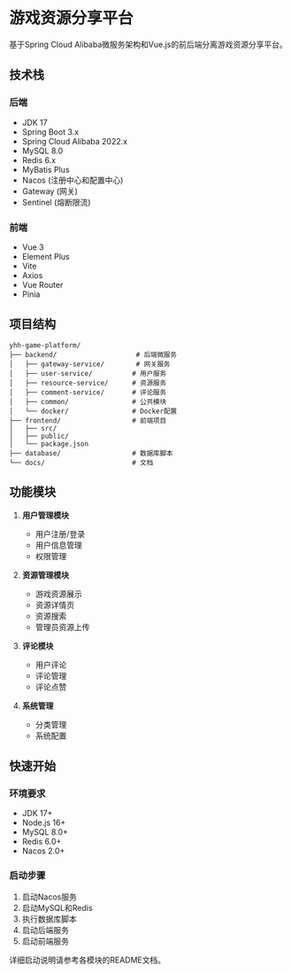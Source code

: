 # 游戏资源分享平台

基于Spring Cloud Alibaba微服务架构和Vue.js的前后端分离游戏资源分享平台。

## 技术栈

### 后端
- JDK 17
- Spring Boot 3.x
- Spring Cloud Alibaba 2022.x
- MySQL 8.0
- Redis 6.x
- MyBatis Plus
- Nacos (注册中心和配置中心)
- Gateway (网关)
- Sentinel (熔断限流)

### 前端
- Vue 3
- Element Plus
- Vite
- Axios
- Vue Router
- Pinia

## 项目结构

```
yhh-game-platform/
├── backend/                    # 后端微服务
│   ├── gateway-service/        # 网关服务
│   ├── user-service/          # 用户服务
│   ├── resource-service/      # 资源服务
│   ├── comment-service/       # 评论服务
│   ├── common/                # 公共模块
│   └── docker/                # Docker配置
├── frontend/                  # 前端项目
│   ├── src/
│   ├── public/
│   └── package.json
├── database/                  # 数据库脚本
└── docs/                      # 文档
```

## 功能模块

1. **用户管理模块**
   - 用户注册/登录
   - 用户信息管理
   - 权限管理

2. **资源管理模块**
   - 游戏资源展示
   - 资源详情页
   - 资源搜索
   - 管理员资源上传

3. **评论模块**
   - 用户评论
   - 评论管理
   - 评论点赞

4. **系统管理**
   - 分类管理
   - 系统配置

## 快速开始

### 环境要求
- JDK 17+
- Node.js 16+
- MySQL 8.0+
- Redis 6.0+
- Nacos 2.0+

### 启动步骤

1. 启动Nacos服务
2. 启动MySQL和Redis
3. 执行数据库脚本
4. 启动后端服务
5. 启动前端服务

详细启动说明请参考各模块的README文档。 